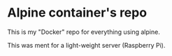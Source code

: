 # Alpine container's repo

This is my "Docker" repo for everything using alpine.

This was ment for a light-weight server (Raspberry Pi).


